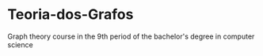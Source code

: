 # Teoria-dos-Grafos
Graph theory course in the 9th period of the bachelor's degree in computer science
